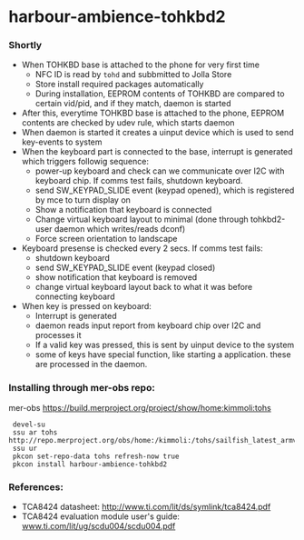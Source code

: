 harbour-ambience-tohkbd2
======

### Shortly 
* When TOHKBD base is attached to the phone for very first time
  * NFC ID is read by ```tohd``` and subbmitted to Jolla Store
  * Store install required packages automatically
  * During installation, EEPROM contents of TOHKBD are compared to certain vid/pid, and if they match, daemon is started
* After this, everytime TOHKBD base is attached to the phone, EEPROM contents are checked by udev rule, which starts daemon
* When daemon is started it creates a uinput device which is used to send key-events to system
* When the keyboard part is connected to the base, interrupt is generated which triggers followig sequence:
  * power-up keyboard and check can we communicate over I2C with keyboard chip. If comms test fails, shutdown keyboard.
  * send SW_KEYPAD_SLIDE event (keypad opened), which is registered by mce to turn display on
  * Show a notification that keyboard is connected
  * Change virtual keyboard layout to minimal (done through tohkbd2-user daemon which writes/reads dconf)
  * Force screen orientation to landscape
* Keyboard presense is checked every 2 secs. If comms test fails:
  * shutdown keyboard
  * send SW_KEYPAD_SLIDE event (keypad closed)
  * show notification that keyboard is removed
  * change virtual keyboard layout back to what it was before connecting keyboard
* When key is pressed on keyboard:
  * Interrupt is generated
  * daemon reads input report from keyboard chip over I2C and processes it
  * If a valid key was pressed, this is sent by uinput device to the system
  * some of keys have special function, like starting a application. these are processed in the daemon.
  

### Installing through mer-obs repo:

mer-obs https://build.merproject.org/project/show/home:kimmoli:tohs

```
 devel-su
 ssu ar tohs http://repo.merproject.org/obs/home:/kimmoli:/tohs/sailfish_latest_armv7hl
 ssu ur
 pkcon set-repo-data tohs refresh-now true
 pkcon install harbour-ambience-tohkbd2
```

### References:

* TCA8424 datasheet: http://www.ti.com/lit/ds/symlink/tca8424.pdf
* TCA8424 evaluation module user's guide: www.ti.com/lit/ug/scdu004/scdu004.pdf

